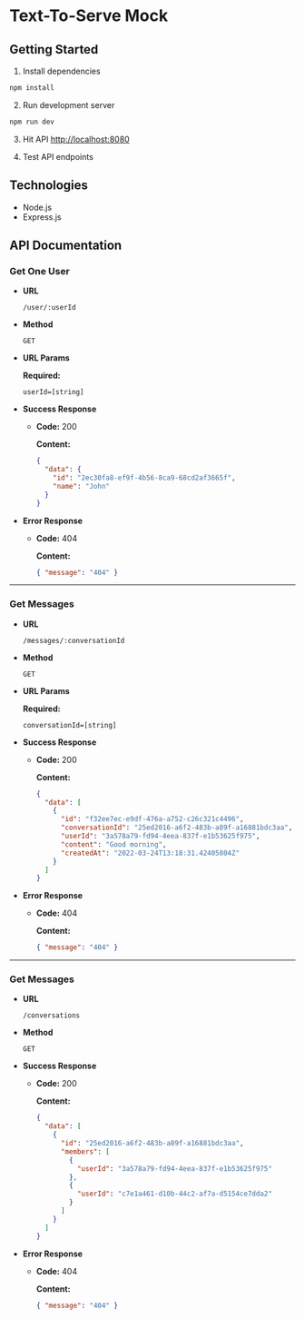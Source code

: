 # Text-To-Serve Mock

## Getting Started

1. Install dependencies

```bash
npm install
```

2. Run development server

```bash
npm run dev
```

3. Hit API [http://localhost:8080](http://localhost:8080)

4. Test API endpoints

## Technologies

- Node.js
- Express.js

## API Documentation

### Get One User

- **URL**

  `/user/:userId`

- **Method**

  `GET`

- **URL Params**

  **Required:**

  `userId=[string]`

- **Success Response**

  - **Code:** 200

    **Content:**

    ```json
    {
      "data": {
        "id": "2ec30fa8-ef9f-4b56-8ca9-68cd2af3665f",
        "name": "John"
      }
    }
    ```

- **Error Response**

  - **Code:** 404

    **Content:**

    ```json
    { "message": "404" }
    ```

---

### Get Messages

- **URL**

  `/messages/:conversationId`

- **Method**

  `GET`

- **URL Params**

  **Required:**

  `conversationId=[string]`

- **Success Response**

  - **Code:** 200

    **Content:**

    ```json
    {
      "data": [
        {
          "id": "f32ee7ec-e9df-476a-a752-c26c321c4496",
          "conversationId": "25ed2016-a6f2-483b-a89f-a16881bdc3aa",
          "userId": "3a578a79-fd94-4eea-837f-e1b53625f975",
          "content": "Good morning",
          "createdAt": "2022-03-24T13:18:31.42405804Z"
        }
      ]
    }
    ```

- **Error Response**

  - **Code:** 404

    **Content:**

    ```json
    { "message": "404" }
    ```

---

### Get Messages

- **URL**

  `/conversations`

- **Method**

  `GET`

- **Success Response**

  - **Code:** 200

    **Content:**

    ```json
    {
      "data": [
        {
          "id": "25ed2016-a6f2-483b-a89f-a16881bdc3aa",
          "members": [
            {
              "userId": "3a578a79-fd94-4eea-837f-e1b53625f975"
            },
            {
              "userId": "c7e1a461-d10b-44c2-af7a-d5154ce7dda2"
            }
          ]
        }
      ]
    }
    ```

- **Error Response**

  - **Code:** 404

    **Content:**

    ```json
    { "message": "404" }
    ```
